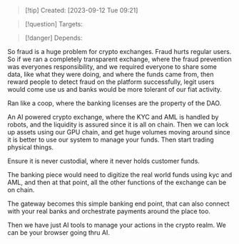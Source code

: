 
>[!tip] Created: [2023-09-12 Tue 09:21]

>[!question] Targets: 

>[!danger] Depends: 

So fraud is a huge problem for crypto exchanges.  Fraud hurts regular users.  So if we ran a completely transparent exchange, where the fraud prevention was everyones responsibility, and we required everyone to share some data, like what they were doing, and where the funds came from, then reward people to detect fraud on the platform successfully, legit users would come use us and banks would be more tolerant of our fiat activity.

Ran like a coop, where the banking licenses are the property of the DAO.

An AI powered crypto exchange, where the KYC and AML is handled by robots, and the liquidity is assured since it is all on chain.  Then we can lock up assets using our GPU chain, and get huge volumes moving around since it is better to use our system to manage your funds.  Then start trading physical things.

Ensure it is never custodial, where it never holds customer funds.

The banking piece would need to digitize the real world funds using kyc and AML, and then at that point, all the other functions of the exchange can be on chain.

The gateway becomes this simple banking end point, that can also connect with your real banks and orchestrate payments around the place too.

Then we have just AI tools to manage your actions in the crypto realm.  We can be your browser going thru AI.
